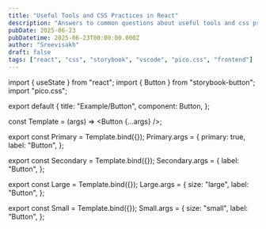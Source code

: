 ```yaml
---
title: "Useful Tools and CSS Practices in React"
description: "Answers to common questions about useful tools and css practices in react"
pubDate: 2025-06-23
pubDatetime: 2025-06-23T00:00:00.000Z
author: "Sreevisakh"
draft: false
tags: ["react", "css", "storybook", "vscode", "pico.css", "frontend"]
---
```


import { useState } from "react";
import { Button } from "storybook-button";
import "pico.css";

export default {
title: "Example/Button",
component: Button,
};

const Template = (args) => <Button {...args} />;

export const Primary = Template.bind({});
Primary.args = {
primary: true,
label: "Button",
};

export const Secondary = Template.bind({});
Secondary.args = {
label: "Button",
};

export const Large = Template.bind({});
Large.args = {
size: "large",
label: "Button",
};

export const Small = Template.bind({});
Small.args = {
size: "small",
label: "Button",
};
